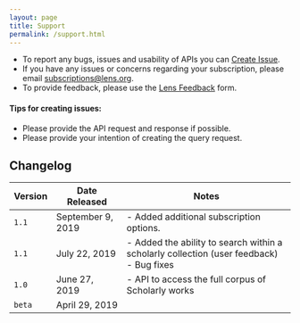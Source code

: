 ```yaml
---
layout: page
title: Support
permalink: /support.html
---
```


- To report any bugs, issues and usability of APIs you can [Create Issue].
- If you have any issues or concerns regarding your subscription, please email [subscriptions@lens.org](mailto:subscriptions@lens.org).
- To provide feedback, please use the [Lens Feedback] form.

#### Tips for creating issues:
- Please provide the API request and response if possible.
- Please provide your intention of creating the query request.

## Changelog

Version | Date Released | Notes
------- | ------| -------
`1.1` | September 9, 2019 | - Added additional subscription options.|
`1.1` | July 22, 2019 | - Added the ability to search within a scholarly collection (user feedback) <br/> - Bug fixes|
`1.0` | June 27, 2019 | - API to access the full corpus of Scholarly works |
`beta` | April 29, 2019 | |

[Create Issue]: <https://github.com/cambialens/lens-api-doc/issues>
[Lens Feedback]: <https://www.lens.org/lens/feedback?returnTo=https:/>
